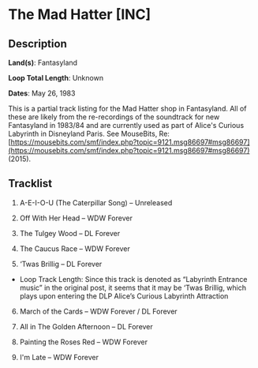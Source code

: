 # The Mad Hatter [INC]

## Description

**Land(s)**: Fantasyland

**Loop Total Length**: Unknown

**Dates**: May 26, 1983

This is a partial track listing for the Mad Hatter shop in Fantasyland. All of these are likely from the re-recordings of the soundtrack for new Fantasyland in 1983/84 and are currently used as part of Alice's Curious Labyrinth in Disneyland Paris. See MouseBits, Re: [https://mousebits.com/smf/index.php?topic=9121.msg86697#msg86697](https://mousebits.com/smf/index.php?topic=9121.msg86697#msg86697) (2015).

## Tracklist

1. A-E-I-O-U (The Caterpillar Song) – Unreleased


2. Off With Her Head – WDW Forever


3. The Tulgey Wood – DL Forever


4. The Caucus Race – WDW Forever


5. ‘Twas Brillig – DL Forever
- Loop Track Length: Since this track is denoted as “Labyrinth Entrance music” in the original post, it seems that it may be ‘Twas Brillig, which plays upon entering the DLP Alice’s Curious Labyrinth Attraction

6. March of the Cards – WDW Forever / DL Forever


7. All in The Golden Afternoon – DL Forever


8. Painting the Roses Red – WDW Forever


9. I'm Late – WDW Forever

